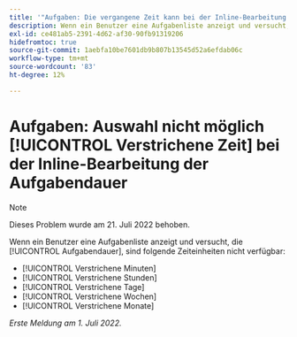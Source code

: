 ```yaml
---
title: '"Aufgaben: Die vergangene Zeit kann bei der Inline-Bearbeitung der Aufgabendauer nicht ausgewählt werden.'
description: Wenn ein Benutzer eine Aufgabenliste anzeigt und versucht, die Aufgabendauer zu bearbeiten, sind keine Einheiten für die verstrichene Dauer verfügbar.
exl-id: ce481ab5-2391-4d62-af30-90fb91319206
hidefromtoc: true
source-git-commit: 1aebfa10be7601db9b807b13545d52a6efdab06c
workflow-type: tm+mt
source-wordcount: '83'
ht-degree: 12%

---
```


# Aufgaben: Auswahl nicht möglich [!UICONTROL Verstrichene Zeit] bei der Inline-Bearbeitung der Aufgabendauer

>[!NOTE]
>
>Dieses Problem wurde am 21. Juli 2022 behoben.

Wenn ein Benutzer eine Aufgabenliste anzeigt und versucht, die [!UICONTROL Aufgabendauer], sind folgende Zeiteinheiten nicht verfügbar:

* [!UICONTROL Verstrichene Minuten]
* [!UICONTROL Verstrichene Stunden]
* [!UICONTROL Verstrichene Tage]
* [!UICONTROL Verstrichene Wochen]
* [!UICONTROL Verstrichene Monate]

_Erste Meldung am 1. Juli 2022._
